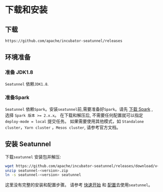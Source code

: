 # 下载和安装

## 下载

```bash
https://github.com/apache/incubator-seatunnel/releases
```

## 环境准备

### 准备 JDK1.8

`Seatunnel` 依赖`JDK1.8`.

### 准备Spark

`Seatunnel` 依赖`Spark`。安装`seatunnel`前,需要准备好`Spark`。请先 [下载 Spark](https://spark.apache.org/downloads.html) , 选择 `Spark 版本 >= 2.x.x`。 在下载和解压后, 不需要任何配置就可以指定 `deploy-mode = local` 提交任务。 如果需要使用其他模式，如 `Standalone cluster`，`Yarn cluster` ，`Mesos cluster`, 请参考官方文档。

## 安装 Seatunnel

下载`seatunnel` 安装包并解压:

```bash
wget https://github.com/apache/incubator-seatunnel/releases/download/v<version>/seatunnel-<version>.zip -O seatunnel-<version>.zip
unzip seatunnel-<version>.zip
ln -s seatunnel-<version> seatunnel
```

这里没有完整的安装和配置步骤。 请参考 [快速开始](./quick-start.md) 和 [配置](./configuration)去使用`seatunnel`。
